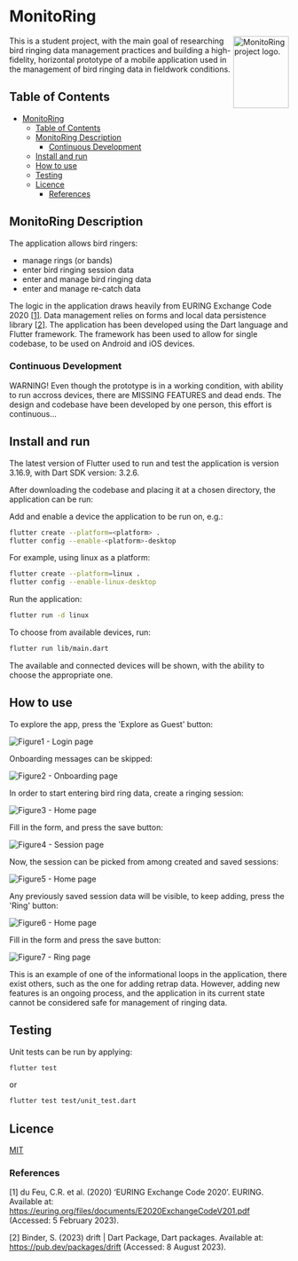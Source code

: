 # MonitoRing

<img src="assets/images/mon_ring_logo.png" align="right"
     alt="MonitoRing project logo." width="100" height="130">

This is a student project, with the main goal of researching bird ringing data management practices and building a high-fidelity, horizontal prototype of a mobile application used in the management of bird ringing data in fieldwork conditions.

## Table of Contents

- [MonitoRing](#monitoring)
  - [Table of Contents](#table-of-contents)
  - [MonitoRing Description](#monitoring-description)
    - [Continuous Development](#continuous-development)
  - [Install and run](#install-and-run)
  - [How to use](#how-to-use)
  - [Testing](#testing)
  - [Licence](#licence)
    - [References](#references)

## MonitoRing Description

The application allows bird ringers:

- manage rings (or bands)
- enter bird ringing session data
- enter and manage bird ringing data
- enter and manage re-catch data

The logic in the application draws heavily from EURING Exchange Code 2020 [[1]](#1). Data management relies on forms and local data persistence library [[2]](#2). The application has been developed using the Dart language and Flutter framework. The framework has been used to allow for single codebase, to be used on Android and iOS devices.

### Continuous Development

WARNING! Even though the prototype is in a working condition, with ability to run accross devices, there are MISSING FEATURES and dead ends. The design and codebase have been developed by one person, this effort is continuous...

## Install and run

The latest version of Flutter used to run and test the application is version 3.16.9, with Dart SDK version: 3.2.6.

After downloading the codebase and placing it at a chosen directory, the application can be run:

Add and enable a device the application to be run on, e.g.:

```bash
flutter create --platform=<platform> .
flutter config --enable-<platform>-desktop
```

For example, using linux as a platform:

```bash
flutter create --platform=linux .
flutter config --enable-linux-desktop
```

Run the application:

```bash
flutter run -d linux
```

To choose from available devices, run:

```bash
flutter run lib/main.dart
```

The available and connected devices will be shown, with the ability to choose the appropriate one.

## How to use

To explore the app, press the 'Explore as Guest' button:

![Figure1 - Login page](assets/images/explanatory_screenshots/01_screenshot.png "Screenshot of the login page.")

Onboarding messages can be skipped:

![Figure2 - Onboarding page](assets/images/explanatory_screenshots/02_screenshot.png "Screenshot of the onboarding page.")

In order to start entering bird ring data, create a ringing session:

![Figure3 - Home page](assets/images/explanatory_screenshots/03_screenshot.png "Screenshot of the home page.")

Fill in the form, and press the save button:

![Figure4 - Session page](assets/images/explanatory_screenshots/04_screenshot.png "Screenshot of the session page.")

Now, the session can be picked from among created and saved sessions:

![Figure5 - Home page](assets/images/explanatory_screenshots/05_screenshot.png "Screenshot of the home page.")

Any previously saved session data will be visible, to keep adding, press the 'Ring' button:

![Figure6 - Home page](assets/images/explanatory_screenshots/06_screenshot.png "Screenshot of the home page.")

Fill in the form and press the save button:

![Figure7 - Ring page](assets/images/explanatory_screenshots/07_screenshot.png "Screenshot of the ring page.")

This is an example of one of the informational loops in the application, there exist others, such as the one for adding retrap data. However, adding new features is an ongoing process, and the application in its current state cannot be considered safe for management of ringing data.

## Testing

Unit tests can be run by applying:

```bash
flutter test
```

or

```bash
flutter test test/unit_test.dart
```

## Licence

[MIT](https://choosealicense.com/licenses/mit/)

### References

<a id="1">[1] </a>du Feu, C.R. et al. (2020) ‘EURING Exchange Code 2020’. EURING. Available at: https://euring.org/files/documents/E2020ExchangeCodeV201.pdf (Accessed: 5 February 2023).

<a id="2">[2] </a>Binder, S. (2023) drift | Dart Package, Dart packages. Available at: https://pub.dev/packages/drift (Accessed: 8 August 2023).

